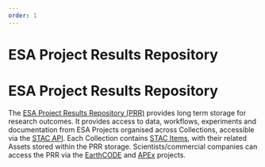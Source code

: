 ```yaml
---
order: 1
---
```

# ESA Project Results Repository


# ESA Project Results Repository

The [ESA Project Results Repository (PRR)](https://eoresults.esa.int/) provides long term storage for research outcomes. It provides access to data, workflows, experiments and documentation from ESA Projects organised across Collections, accessible via the [STAC API](https://github.com/radiantearth/stac-api-spec). Each Collection contains [STAC Items](https://github.com/radiantearth/stac-spec/blob/master/item-spec/item-spec.md), with their related Assets stored within the PRR storage. Scientists/commercial companies can access the PRR via the [EarthCODE](https://earthcode.esa.int/) and [APEx](https://esa-apex.github.io/apex_documentation/) projects.
